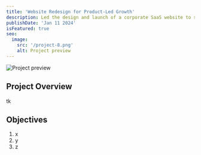 ```yaml
---
title: 'Website Redesign for Product-Led Growth'
description: Led the design and launch of a corporate SaaS website to support self-serve signup.
publishDate: 'Jan 11 2024'
isFeatured: true
seo:
  image:
    src: '/project-8.png'
    alt: Project preview
---
```


![Project preview](/project-8.png)

## Project Overview

tk

## Objectives

1. x
2. y
3. z
